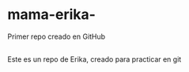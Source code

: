 # mama-erika-
Primer repo creado en GitHub
##
Este es un repo de Erika, creado para practicar en git 
